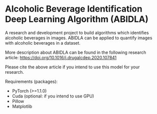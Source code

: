 # Alcoholic Beverage Identification Deep Learning Algorithm (ABIDLA)

A research and development project to build algorithms which identifies alcoholic beverages in images.
ABIDLA can be applied to quantify images with alcoholic beverages in a dataset. 

More description about ABIDLA can be found in the following research article:
https://doi.org/10.1016/j.drugalcdep.2020.107841

Please cite the above article if you intend to use this model for your research.

Requirements (packages):
- PyTorch (>=1.1.0)
- Cuda (optional: if you intend to use GPU)
- Pillow
- Matplotlib
